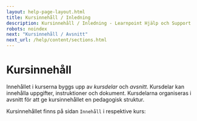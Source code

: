 ```yaml
---
layout: help-page-layout.html
title: Kursinnehåll / Inledning
description: Kursinnehåll / Inledning - Learnpoint Hjälp och Support
robots: noindex
next: "Kursinnehåll / Avsnitt"
next_url: /help/content/sections.html
---
```


# Kursinnehåll

<!-- only-in-swedish.html -->

Innehållet i kurserna byggs upp av *kursdelar* och *avsnitt*. Kursdelar kan innehålla uppgifter, instruktioner och dokument. Kursdelarna organiseras i avsnitt för att ge kursinnehållet en pedagogisk struktur.

Kursinnehållet finns på sidan `Innehåll` i respektive kurs:

<!-- desktop-screenshot.html, { src: "_assets/content-page.png", alt: "Innehåll", theme: "light" } -->

